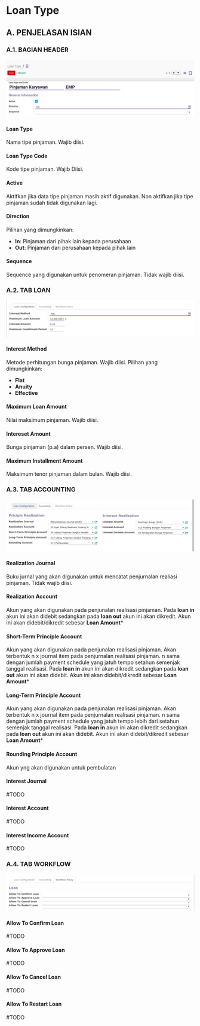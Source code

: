 # Loan Type

## A. PENJELASAN ISIAN

### A.1. BAGIAN HEADER

![](../img/loan-type/utama.png)

#### Loan Type

Nama tipe pinjaman. Wajib diisi.

#### Loan Type Code

Kode tipe pinjaman. Wajib Diisi.

#### Active

Aktifkan jika data tipe pinjaman masih aktif digunakan. Non aktifkan jika tipe pinjaman
sudah tidak digunakan lagi.

#### Direction

Pilihan yang dimungkinkan:

* **In**: Pinjaman dari pihak lain kepada perusahaan
* **Out**: Pinjaman dari perusahaan kepada pihak lain

#### Sequence

Sequence yang digunakan untuk penomeran pinjaman. Tidak wajib diisi.



### A.2. TAB LOAN

![](../img/loan-type/loan-configuration.png)

#### Interest Method

Metode perhitungan bunga pinjaman. Wajib diisi. Pilihan yang dimungkinkan:

* **Flat**
* **Anuity**
* **Effective**

#### Maximum Loan Amount

Nilai maksimum pinjaman. Wajib diisi.

#### Intereset Amount

Bunga pinjaman (p.a) dalam persen. Wajib diisi.

#### Maximum Installment Amount

Maksimum tenor pinjaman dalam bulan. Wajib diisi.


### A.3. TAB ACCOUNTING

![](../img/loan-type/accounting-configuration.png)

#### Realization Journal

Buku jurnal yang akan digunakan untuk mencatat penjurnalan realiasi pinjaman. Tidak wajib diisi.

#### Realization Account

Akun yang akan digunakan pada penjunalan realisasi pinjaman. Pada **loan in** akun ini akan didebit sedangkan 
pada **loan out** akun ini akan dikredit. Akun ini akan didebit/dikredit sebesar **Loan Amount***

#### Short-Term Principle Account

Akun yang akan digunakan pada penjunalan realisasi pinjaman. Akan terbentuk n x journal item pada penjurnalan realisasi pinjaman. n sama dengan jumlah payment schedule yang jatuh tempo setahun semenjak tanggal realisasi. Pada **loan in** akun ini akan dikredit sedangkan pada **loan out** akun ini akan didebit. Akun ini akan didebit/dikredit sebesar **Loan Amount***

#### Long-Term Principle Account

Akun yang akan digunakan pada penjunalan realisasi pinjaman. Akan terbentuk n x journal item pada penjurnalan realisasi pinjaman. n sama dengan jumlah payment schedule yang jatuh tempo lebih dari setahun semenjak tanggal realisasi. Pada **loan in** akun ini akan dikredit sedangkan pada **loan out** akun ini akan didebit. Akun ini akan didebit/dikredit sebesar **Loan Amount***

#### Rounding Principle Account

Akun yng akan digunakan untuk pembulatan

#### Interest Journal

#TODO

#### Interest Account

#TODO

#### Interest Income Account

#TODO


### A.4. TAB WORKFLOW

![](../img/loan-type/workflow-configuration.png)

#### Allow To Confirm Loan

#TODO

#### Allow To Approve Loan

#TODO

#### Allow To Cancel Loan

#TODO

#### Allow To Restart Loan

#TODO

